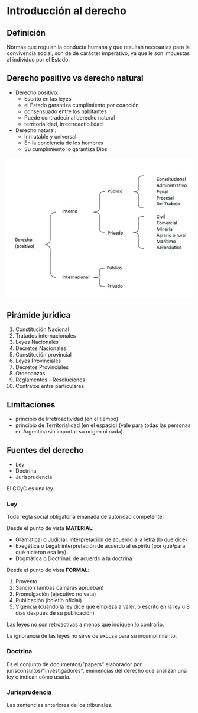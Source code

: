# Introducción al derecho
## Definición
Normas que regulan la conducta humana y que resultan necesarias para la convivencia social; son de de carácter imperativo, ya que le son impuestas al individuo por el Estado.

## Derecho positivo vs derecho natural
- Derecho positivo:
  - Escrito en las leyes
  - el Estado garantiza cumplimiento por coacción
  - consensuado entre los habitantes
  - Puede contradecir al derecho natural
  - territorialidad, irrectroactibilidad
- Derecho natural:
  - Inmutable y universal
  - En la conciencia de los hombres
  - Su cumplimiento lo garantiza Dios

![arbol](1-arbol.png)

## Pirámide jurídica
1. Constitución Nacional
2. Tratados internacionales
3. Leyes Nacionales
4. Decretos Nacionales
5. Constitución provincial
6. Leyes Provinciales
7. Decretos Provinciales
8. Ordenanzas
9. Reglamentos - Resoluciones
10. Contratos entre particulares

## Limitaciones
- princípio de Irretroactividad (en el tiempo)
- princípio de Territorialidad (en el espacio) (vale para todas las personas en Argentina sin importar su origen ni nada)

## Fuentes del derecho
- Ley
- Doctrina
- Jurisprudencia

El CCyC es una ley.

### Ley

Toda regla social obligatoria emanada de autoridad competente.

Desde el punto de vista ​**MATERIAL**:
- Gramatical o Judicial: interpretación de acuerdo a la letra (lo que dice)
- Exegética o Legal: interpretación de acuerdo al espíritu (por qué/para qué hicieron esa ley)
- Dogmática o Doctrinal: de acuerdo a la doctrina

Desde el punto de vista ​**FORMAL**:
1. Proyecto 
2. Sanción (ambas cámaras aprueban)
3. Promulgación (ejecutivo no veta)
4. Publicación (boletín oficial)
5. Vigencia (cuándo la ley dice que empieza a valer, o escrito en la ley u 8 días después de su publicación)

Las leyes no son retroactivas a menos que indiquen lo contrario.

La ignorancia de las leyes no sirve de excusa para su incumplimiento.

### Doctrina
Es el conjunto de documentos/"papers" elaborador por jurisconsultos/"investigadores", eminencias del derecho que analizan una ley e indican cómo usarla.

### Jurisprudencia
Las sentencias anteriores de los tribunales.
